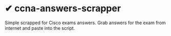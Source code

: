 # ✔ ccna-answers-scrapper

Simple scrapped for Cisco exams answers. Grab answers for the exam from internet and paste into the script.